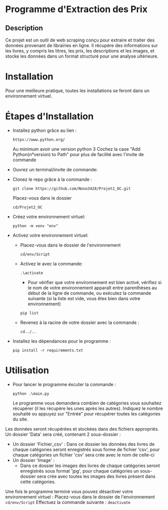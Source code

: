 # Programme d'Extraction des Prix

## Description
Ce projet est un outil de web scraping conçu pour extraire et traiter des données provenant de librairies en ligne. 
Il récupère des informations sur les livres, y compris les titres, les prix, les descriptions et les images, 
et stocke les données dans un format structuré pour une analyse ultérieure.

# Installation
Pour une meilleure pratique, toutes les installations se feront dans un environnement virtuel.

# Étapes d'Installation 
- Installez python grâce au lien :
    ```
    https://www.python.org/
    ```
    Au minimum avoir une version python 3
    Cochez la case "Add Python(n°version) to Path" pour plus de facilité avec l'invite de commande

- Ouvrez un terminal/invite de commande:
- Clonez le repo grâce à la commande :
    ```
    git clone https://github.com/Nono3428/Projet2_OC.git
    ```
    Placez-vous dans le dossier
    ```
    cd/Projet2_OC
    ```
- Créez votre environnement virtuel:
    ```
    python -m venv "env"
    ```
- Activez votre environnement virtuel:
    - Placez-vous dans le dossier de l'environnement
        ```
        cd/env/Script
        ```
    - Activez le avec la commande:
        ```
        .\activate
        ```
        - Pour vérifier que votre environnement est bien activé, vérifiez si le nom de votre environnement apparaît entre parenthèses au début de la ligne de commande, 
        ou exécutez la commande suivante (si la liste est vide, vous êtes bien dans votre environnement) 
        ```
        pip list
        ```
    - Revenez à la racine de votre dossier avec la commande :
        ```
        cd../..
        ```
- Installez les dépendances pour le programme :
    ```
    pip install -r requirements.txt
    ```

# Utilisation

- Pour lancer le programme éxcuter la commande :
    ```
    python .\main.py
    ```
    Le programme vous demandera combien de catégories vous souhaitez récupérer (il les récupère les unes après les autres).
    Indiquez le nombre souhaité ou appuyez sur "Entrée" pour récupérer toutes les catégories du site.

Les données seront récupérées et stockées dans des fichiers appropriés. 
Un dossier 'Data' sera créé, contenant 2 sous-dossier :
- Un dossier 'Fichier_csv' :
    Dans ce dossier les données des livres de chaque catégories seront enregistrés sous forme de fichier 'csv', pour chaque catégories un fichier 'csv' sera crée avec le nom de celle-ci
- Un dossier 'Image' :
    - Dans ce dossier les images des livres de chaque catégories seront enregistrés sous format 'jpg', pour chaque catégories un sous-dossier sera crée avec toutes les images des livres présent dans cette catégories.

Une fois le programme terminé vous pouvez désactiver votre environnement virtuel :
    Placez-vous dans le dossier de l'environnement 
        ```
        cd/env/Script
        ```
    Effectuez la commande suivante :
        ```
        deactivate
        ```